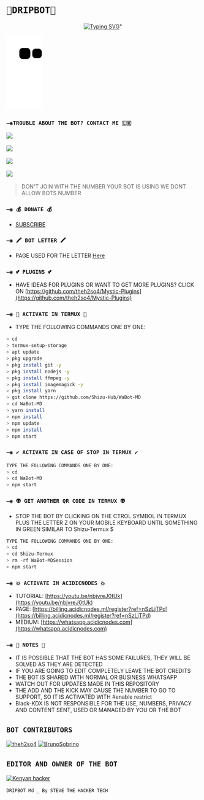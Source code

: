 # `💙DRIPBOT💚`

<p align="center"> 
 <a href="https://git.io/typing-svg"><img src="https://readme-typing-svg.herokuapp.com?font=Arial&duration=4000&pause=1000&color=000000&background=FFFFFF00&width=442&height=70&lines=Black-KD-MD+;A+Powerfull+Whatsapp+Bot;Created+By+Black-KDX" alt="Typing SVG" /></a>"
</p>

![Snake animation](https://github.com/GataNina-Li/GataNina-Li/blob/output/github-contribution-grid-snake.svg)
</div>
  
### `—◉TROUBLE ABOUT THE BOT? CONTACT ME 🇱🇰`
  <p align="left">
<a href="https://github.com/NeKosmic-NK"><img src="http://readme-typing-svg.herokuapp.com?font=mono&size=14&duration=3000&color=ABF7BB&center=verdadero&vCenter=verdadero&lines=just+write+if+have+doubts." height="40px"
</p>
  
<a href="http://wa.me/254710504158" target="blank"><img src="https://img.shields.io/badge/Xcoco-25D366?style=for-the-badge&logo=whatsapp&logoColor=white" />

<a href="https://chat.whatsapp.com/KDL1QGmR5kNLOJeuyqS9Or" target="red"><img src="https://img.shields.io/badge/Support-25D366?style=for-the-badge&logo=whatsapp&logoColor=red" />
</a>
  

<p align="hihg">   
<a href="https://instagram.com/shizu.bot" target="_blank"> <img src="https://img.shields.io/badge/-Instagram-%23E4405F?style=for-the-badge&logo=instagram&logoColor=yellow" target="_blank"></a>
  
> DON'T JOIN WITH THE NUMBER YOUR BOT IS USING WE DONT ALLOW BOTS NUMBER 

### `—◉ 💰 DONATE 💰`
- [SUBSCRIBE](https://www.youtube.com/@TRADERSCENTERNETWORK)

### `—◉ 🖍 BOT LETTER 🖍`
- PAGE USED FOR THE LETTER [Here](https://smiley.cool/es/weirdmaker.php)

### `—◉ 💕 PLUGINS 💕`
- HAVE IDEAS FOR PLUGINS OR WANT TO GET MORE PLUGINS? CLICK ON [https://github.com/theh2so4/Mystic-Plugins](https://github.com/theh2so4/Mystic-Plugins)

### `—◉ 👾 ACTIVATE IN TERMUX 👾` 
- TYPE THE FOLLOWING COMMANDS ONE BY ONE:
```bash
> cd
> termux-setup-storage
> apt update 
> pkg upgrade 
> pkg install git -y
> pkg install nodejs -y
> pkg install ffmpeg -y
> pkg install imagemagick -y
> pkg install yarn
> git clone https://github.com/Shizu-Hub/WaBot-MD
> cd WaBot-MD
> yarn install 
> npm install
> npm update
> npm install 
> npm start
```

### `—◉ ✔️ ACTIVATE IN CASE OF STOP IN TERMUX ✔️`
```bash
TYPE THE FOLLOWING COMMANDS ONE BY ONE:
> cd 
> cd WaBot-MD
> npm start
```

### `—◉ 👽 GET ANOTHER QR CODE IN TERMUX 👽`
- STOP THE BOT BY CLICKING ON THE CTROL SYMBOL IN TERMUX PLUS THE LETTER Z ON YOUR MOBILE KEYBOARD UNTIL SOMETHING IN GREEN SIMILAR TO Shizu-Termux $  
```bash
TYPE THE FOLLOWING COMMANDS ONE BY ONE:
> cd 
> cd Shizu-Termux
> rm -rf WaBot-MDSession
> npm start
```
  
### `—◉ 💥 ACTIVATE IN ACIDICNODES 💥`
<a href="https://billing.acidicnodes.ml/register?ref=nSzLjTPd" width="100" height="100" alt="acidicnodes"/></a>
- TUTORIAL: [https://youtu.be/nbjvreJ0tUk](https://youtu.be/nbjvreJ0tUk)
- PAGE: [https://billing.acidicnodes.ml/register?ref=nSzLjTPd](https://billing.acidicnodes.ml/register?ref=nSzLjTPd)
- MEDIUM: [https://whatsapp.acidicnodes.com](https://whatsapp.acidicnodes.com)

### `—◉ 📝 NOTES 📝`
- IT IS POSSIBLE THAT THE BOT HAS SOME FAILURES, THEY WILL BE SOLVED AS THEY ARE DETECTED
- IF YOU ARE GOING TO EDIT COMPLETELY LEAVE THE BOT CREDITS
- THE BOT IS SHARED WITH NORMAL OR BUSINESS WHATSAPP
- WATCH OUT FOR UPDATES MADE IN THIS REPOSITORY
- THE ADD AND THE KICK MAY CAUSE THE NUMBER TO GO TO SUPPORT, SO IT IS ACTIVATED WITH #enable restrict
- Black-KDX IS NOT RESPONSIBLE FOR THE USE, NUMBERS, PRIVACY AND CONTENT SENT, USED OR MANAGED BY YOU OR THE BOT

## `BOT CONTRIBUTORS`
  <a href="https://github.com/sandaru07"><img src="https://i.imgur.com/hjRzgfd.jpeg" width="100" height="100" alt="theh2so4"/></a>
<a href="https://github.com/"><img src="https://i.imgur.com/4dchVdo.jpeg" width="100" height="100" alt="BrunoSobrino"/></a>

## `EDITOR AND OWNER OF THE BOT` 
<a href="https://github.com/Verifiedlink"><img src="https://i.imgur.com/4dchVdo.jpeg" width="300" height="300" alt="Kenyan hacker"/></a>

`DRIPBOT Md _ By STEVE THE HACKER TECH`
